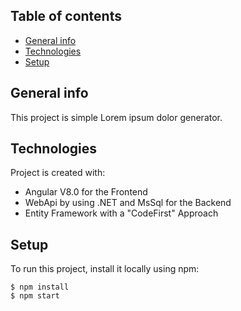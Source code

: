 ## Table of contents
* [General info](#general-info)
* [Technologies](#technologies)
* [Setup](#setup)

## General info
This project is simple Lorem ipsum dolor generator.
	
## Technologies
Project is created with:
* Angular V8.0 for the Frontend
* WebApi by using .NET and MsSql for the Backend
* Entity Framework with a "CodeFirst" Approach
	
## Setup
To run this project, install it locally using npm:

```
$ npm install
$ npm start
```
